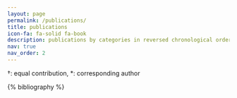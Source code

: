 ```yaml
---
layout: page
permalink: /publications/
title: publications
icon-fa: fa-solid fa-book
description: publications by categories in reversed chronological order.
nav: true
nav_order: 2
---
```

†: equal contribution, *: corresponding author
<!-- _pages/publications.md -->
<div class="publications">

{% bibliography %}

</div>
